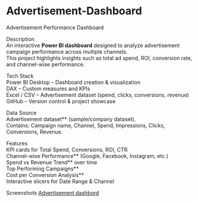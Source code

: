 # Advertisement-Dashboard
Advertisement Performance Dashboard  

Description  
An interactive **Power BI dashboard** designed to analyze advertisement campaign performance across multiple channels.  
This project highlights insights such as total ad spend, ROI, conversion rate, and channel-wise performance.  

Tech Stack  
Power BI Desktop – Dashboard creation & visualization  
DAX – Custom measures and KPIs  
Excel / CSV – Advertisement dataset (spend, clicks, conversions, revenue)  
GitHub – Version control & project showcase  

Data Source  
Advertisement dataset** (sample/company dataset).  
Contains: Campaign name, Channel, Spend, Impressions, Clicks, Conversions, Revenue.  

Features  
KPI cards for Total Spend, Conversions, ROI, CTR  
Channel-wise Performance** (Google, Facebook, Instagram, etc.)  
Spend vs Revenue Trend** over time  
Top Performing Campaigns**  
Cost per Conversion Analysis**  
Interactive slicers for Date Range & Channel

Screenshots 
[Advertisement dashbord](https://github.com/roshanshelke7711/Advertisement-Dashboard/blob/main/advertisement%20dashbord.png)
